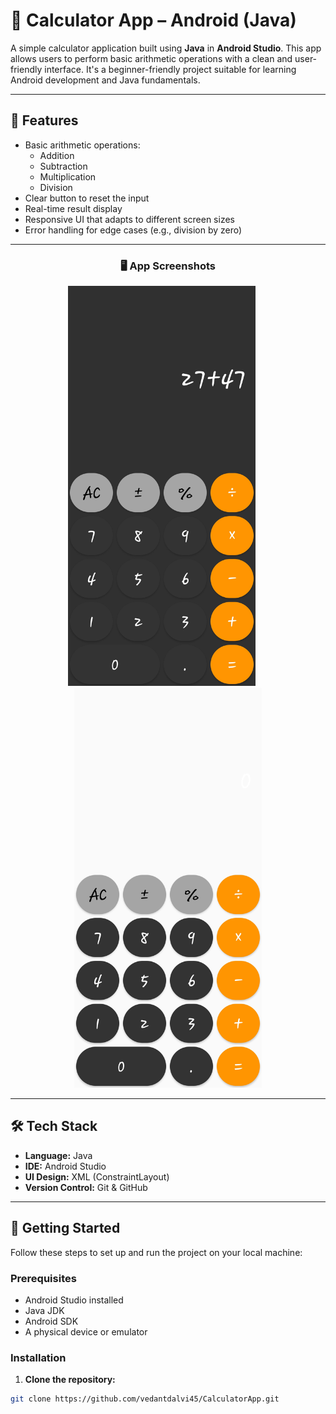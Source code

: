 # 🔢 Calculator App – Android (Java)

A simple calculator application built using **Java** in **Android Studio**. This app allows users to perform basic arithmetic operations with a clean and user-friendly interface. It's a beginner-friendly project suitable for learning Android development and Java fundamentals.

---

## 📱 Features

- Basic arithmetic operations:
  - Addition
  - Subtraction
  - Multiplication
  - Division
- Clear button to reset the input
- Real-time result display
- Responsive UI that adapts to different screen sizes
- Error handling for edge cases (e.g., division by zero)

---


<h3 align="center">🖥️ App Screenshots</h3>

<p align="center">
  <img src="images/img1.jpg" alt="Calculator Screenshot 1" width="300" style="margin-right: 20px;"/>
  <img src="images/img2.jpg" alt="Calculator Screenshot 2" width="300"/>
</p>



---

## 🛠️ Tech Stack

- **Language:** Java  
- **IDE:** Android Studio  
- **UI Design:** XML (ConstraintLayout)  
- **Version Control:** Git & GitHub

---

## 🚀 Getting Started

Follow these steps to set up and run the project on your local machine:

### Prerequisites

- Android Studio installed
- Java JDK
- Android SDK
- A physical device or emulator

### Installation

1. **Clone the repository:**

```bash
git clone https://github.com/vedantdalvi45/CalculatorApp.git
